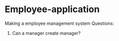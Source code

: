 # Employee-application
Making a employee management system 
Questions:
1. Can a manager create manager?
